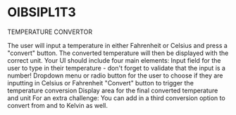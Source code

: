 # OIBSIPL1T3
TEMPERATURE CONVERTOR

The user will input a temperature in either Fahrenheit or Celsius and press a "convert" button. The converted temperature will then be displayed with the correct unit.
Your UI should include four main elements:
Input field for the user to type in their temperature - don't forget to validate that the input is a number!
Dropdown menu or radio button for the user to choose if they are inputting in Celsius or Fahrenheit
"Convert" button to trigger the temperature conversion
Display area for the final converted temperature and unit
For an extra challenge: You can add in a third conversion option to convert from and to Kelvin as well.
